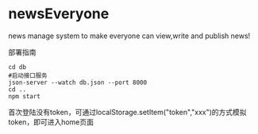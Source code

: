 # newsEveryone

 news manage system to make everyone can view,write and publish  news!

 部署指南
 ```shell
 cd db
 #启动接口服务
 json-server --watch db.json --port 8000 
 cd ..
 npm start
```
 首次登陆没有token，可通过localStorage.setItem("token","xxx")的方式模拟token，即可进入home页面


